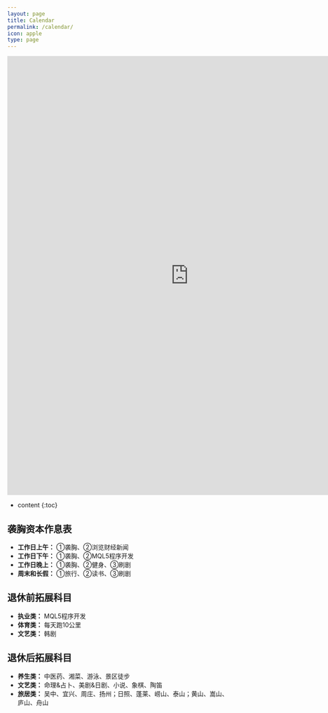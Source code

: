 ```yaml
---
layout: page
title: Calendar
permalink: /calendar/
icon: apple
type: page
---
```


<iframe frameborder="0" width="825" height="1000" scrolling="yes" src="https://rili-d.jin10.com/open.php?fontSize=14px&theme=darkgray"></iframe>

* content
{:toc}


## 袭胸资本作息表
* **工作日上午：**
①袭胸、②浏览财经新闻
* **工作日下午：**
①袭胸、②MQL5程序开发
* **工作日晚上：**
①袭胸、②健身、③刷剧
* **周末和长假：**
①旅行、②读书、③刷剧

## 退休前拓展科目
* **执业类：** MQL5程序开发
* **体育类：** 每天跑10公里
* **文艺类：** 韩剧

## 退休后拓展科目
* **养生类：** 中医药、湘菜、游泳、景区徒步
* **文艺类：** 命理&占卜、美剧&日剧、小说、象棋、陶笛
* **旅居类：** 吴中、宜兴、周庄、扬州；日照、蓬莱、崂山、泰山；黄山、嵩山、庐山、舟山
